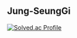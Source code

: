## Jung-SeungGi
[![Solved.ac Profile](http://mazassumnida.wtf/api/v2/generate_badge?boj=tmdrl8336)](https://solved.ac/tmdrl8336/)
